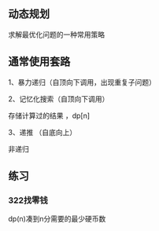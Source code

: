 ## 动态规划

求解最优化问题的一种常用策略



## 通常使用套路

1、暴力递归（自顶向下调用，出现重复子问题）



2、记忆化搜索（自顶向下调用）

存储计算过的结果 ，dp[n]

3、递推 （自底向上）

非递归





## 练习

### 322找零钱



dp(n)凑到n分需要的最少硬币数